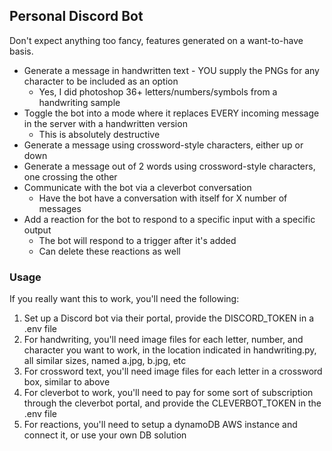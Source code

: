 ## Personal Discord Bot

Don't expect anything too fancy, features generated on a want-to-have basis.

- Generate a message in handwritten text - YOU supply the PNGs for any character to be included as an option
	- Yes, I did photoshop 36+ letters/numbers/symbols from a handwriting sample
- Toggle the bot into a mode where it replaces EVERY incoming message in the server with a handwritten version
	- This is absolutely destructive
- Generate a message using crossword-style characters, either up or down
- Generate a message out of 2 words using crossword-style characters, one crossing the other
- Communicate with the bot via a cleverbot conversation
	- Have the bot have a conversation with itself for X number of messages
- Add a reaction for the bot to respond to a specific input with a specific output
	- The bot will respond to a trigger after it's added
	- Can delete these reactions as well

### Usage

If you really want this to work, you'll need the following:

1. Set up a Discord bot via their portal, provide the DISCORD_TOKEN in a .env file
2. For handwriting, you'll need image files for each letter, number, and character you want to work, in the location indicated in handwriting.py, all similar sizes, named a.jpg, b.jpg, etc
3. For crossword text, you'll need image files for each letter in a crossword box, similar to above
4. For cleverbot to work, you'll need to pay for some sort of subscription through the cleverbot portal, and provide the CLEVERBOT_TOKEN in the .env file 
5. For reactions, you'll need to setup a dynamoDB AWS instance and connect it, or use your own DB solution
